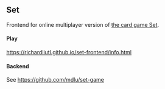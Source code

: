 ## Set

Frontend for online multiplayer version of [the card game Set](https://en.wikipedia.org/wiki/Set_(card_game)).

#### Play

https://richardliutl.github.io/set-frontend/info.html

#### Backend

See https://github.com/mdlu/set-game